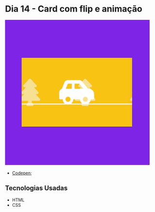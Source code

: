 # Dia 14 - Card com flip e animação

![Card com flip e animação](./day14.gif?raw=true "Card com flip e animação")

*   [Codepen](https://codepen.io/lizvidotti91/pen/powgXrQ); 

## Tecnologias Usadas

*   HTML
*   CSS 
